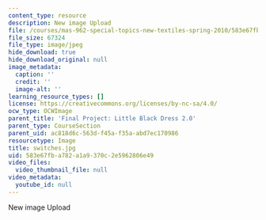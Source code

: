 ```yaml
---
content_type: resource
description: New image Upload
file: /courses/mas-962-special-topics-new-textiles-spring-2010/583e67fba782a1a9370c2e5962806e49_switches.jpg
file_size: 67324
file_type: image/jpeg
hide_download: true
hide_download_original: null
image_metadata:
  caption: ''
  credit: ''
  image-alt: ''
learning_resource_types: []
license: https://creativecommons.org/licenses/by-nc-sa/4.0/
ocw_type: OCWImage
parent_title: 'Final Project: Little Black Dress 2.0'
parent_type: CourseSection
parent_uid: ac818d6c-563d-f45a-f35a-abd7ec170986
resourcetype: Image
title: switches.jpg
uid: 583e67fb-a782-a1a9-370c-2e5962806e49
video_files:
  video_thumbnail_file: null
video_metadata:
  youtube_id: null
---
```

New image Upload